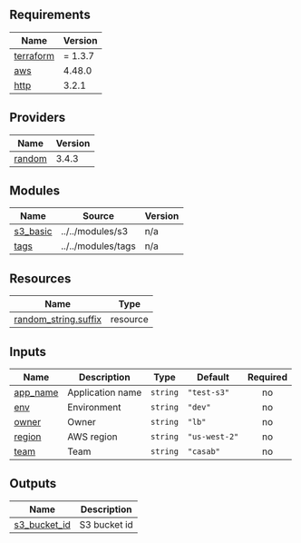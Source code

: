 ## Requirements

| Name | Version |
|------|---------|
| <a name="requirement_terraform"></a> [terraform](#requirement\_terraform) | = 1.3.7 |
| <a name="requirement_aws"></a> [aws](#requirement\_aws) | 4.48.0 |
| <a name="requirement_http"></a> [http](#requirement\_http) | 3.2.1 |

## Providers

| Name | Version |
|------|---------|
| <a name="provider_random"></a> [random](#provider\_random) | 3.4.3 |

## Modules

| Name | Source | Version |
|------|--------|---------|
| <a name="module_s3_basic"></a> [s3\_basic](#module\_s3\_basic) | ../../modules/s3 | n/a |
| <a name="module_tags"></a> [tags](#module\_tags) | ../../modules/tags | n/a |

## Resources

| Name | Type |
|------|------|
| [random_string.suffix](https://registry.terraform.io/providers/hashicorp/random/latest/docs/resources/string) | resource |

## Inputs

| Name | Description | Type | Default | Required |
|------|-------------|------|---------|:--------:|
| <a name="input_app_name"></a> [app\_name](#input\_app\_name) | Application name | `string` | `"test-s3"` | no |
| <a name="input_env"></a> [env](#input\_env) | Environment | `string` | `"dev"` | no |
| <a name="input_owner"></a> [owner](#input\_owner) | Owner | `string` | `"lb"` | no |
| <a name="input_region"></a> [region](#input\_region) | AWS region | `string` | `"us-west-2"` | no |
| <a name="input_team"></a> [team](#input\_team) | Team | `string` | `"casab"` | no |

## Outputs

| Name | Description |
|------|-------------|
| <a name="output_s3_bucket_id"></a> [s3\_bucket\_id](#output\_s3\_bucket\_id) | S3 bucket id |
